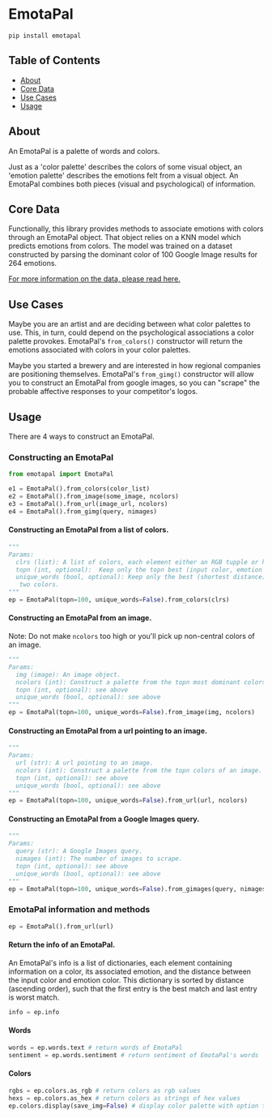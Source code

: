 # EmotaPal

```
pip install emotapal 
```

## Table of Contents
+ [About](#about)
+ [Core Data](#data)
+ [Use Cases](#usecases)
+ [Usage](#usage)


## About <a name = "about"></a>
An EmotaPal is a palette of words and colors. 

Just as a 'color palette' describes the colors of some visual object, an 'emotion palette' describes the emotions felt from a visual object. An EmotaPal combines both pieces (visual and psychological) of information. 

## Core Data <a name = "data"></a>
Functionally, this library provides methods to associate emotions with colors through an EmotaPal object. That object relies on a KNN model which predicts emotions from colors. The model was trained on a dataset constructed by parsing the dominant color of 100 Google Image results for 264 emotions. 

[For more information on the data, please read here.](https://github.com/josh-ashkinaze/Emotion-Colors/blob/master/README.md)

## Use Cases <a name = "usecases"></a>

Maybe you are an artist and are deciding between what color palettes to use. This, in turn, could depend on the psychological associations a color palette provokes. EmotaPal's `from_colors()` constructor will return the emotions associated with colors in your color palettes. 

Maybe you started a brewery and are interested in how regional companies are positioning themselves. EmotaPal's `from_gimg()` constructor will allow you to construct an EmotaPal from google images, so you can "scrape" the probable affective responses to your competitor's logos. 

## Usage <a name = "usage"></a>
There are 4 ways to construct an EmotaPal. 

### Constructing an EmotaPal

``` Python
from emotapal import EmotaPal

e1 = EmotaPal().from_colors(color_list)
e2 = EmotaPal().from_image(some_image, ncolors)
e3 = EmotaPal().from_url(image_url, ncolors)
e4 = EmotaPal().from_gimg(query, nimages)
```


#### Constructing an EmotaPal from a list of colors. 
``` Python
"""
Params:
  clrs (list): A list of colors, each element either an RGB tupple or hex string 
  topn (int, optional):  Keep only the topn best (input color, emotion color) matches. 
  unique_words (bool, optional): Keep only the best (shortest distance) match if one emotion matches with
   two colors.
"""
ep = EmotaPal(topn=100, unique_words=False).from_colors(clrs)
```

#### Constructing an EmotaPal from an image. 
Note: Do not make ```ncolors``` too high or you'll pick up non-central colors of an image. 

``` Python
""" 
Params:
  img (image): An image object. 
  ncolors (int): Construct a palette from the topn most dominant colors of an image. 
  topn (int, optional): see above
  unique_words (bool, optional): see above
"""
ep = EmotaPal(topn=100, unique_words=False).from_image(img, ncolors)
```

#### Constructing an EmotaPal from a url pointing to an image. 

``` Python
""" 
Params:
  url (str): A url pointing to an image.
  ncolors (int): Construct a palette from the topn colors of an image. 
  topn (int, optional): see above
  unique_words (bool, optional): see above
"""
ep = EmotaPal(topn=100, unique_words=False).from_url(url, ncolors)
```

#### Constructing an EmotaPal from a Google Images query. 

``` Python
""" 
Params:
  query (str): A Google Images query. 
  nimages (int): The number of images to scrape.
  topn (int, optional): see above
  unique_words (bool, optional): see above
"""
ep = EmotaPal(topn=100, unique_words=False).from_gimages(query, nimages)
```

### EmotaPal information and methods
``` Python
ep = EmotaPal().from_url(url)
```
#### Return the info of an EmotaPal. 
An EmotaPal's info is a list of dictionaries, each element containing information on a color, its associated emotion, 
and the distance between the input color and emotion color. This dictionary is sorted by distance (ascending order), 
such that the first entry is the best match and last entry is worst match. 

``` Python
info = ep.info 
```
#### Words

``` Python
words = ep.words.text # return words of EmotaPal
sentiment = ep.words.sentiment # return sentiment of EmotaPal's words
```

#### Colors
``` Python
rgbs = ep.colors.as_rgb # return colors as rgb values
hexs = ep.colors.as_hex # return colors as strings of hex values
ep.colors.display(save_img=False) # display color palette with option to save image
```

